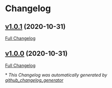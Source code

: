 # Changelog

## [v1.0.1](https://github.com/sectsect/modernizr-loader/tree/v1.0.1) (2020-10-31)

[Full Changelog](https://github.com/sectsect/modernizr-loader/compare/v1.0.0...v1.0.1)

## [v1.0.0](https://github.com/sectsect/modernizr-loader/tree/v1.0.0) (2020-10-31)

[Full Changelog](https://github.com/sectsect/modernizr-loader/compare/4bdb477c6396502accde22f633171b4dba91e7a7...v1.0.0)



\* *This Changelog was automatically generated by [github_changelog_generator](https://github.com/github-changelog-generator/github-changelog-generator)*
